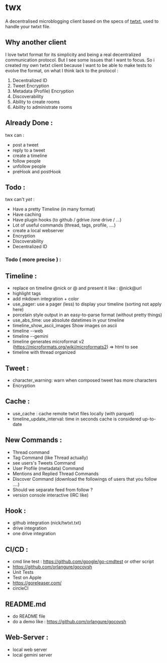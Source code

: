 # twx

A decentralised microblogging client based on the specs of [twtxt](https://dev.twtxt.net/), used to handle your twtxt file.

## Why another client
I love twtxt format for its simplicity and being a real decentralized communication protocol. 
But I see some issues that I want to focus. So i created my own twtxt client because I want to be able to make tests to evolve the format, on what I think lack to the protocol :

1. Decentralized ID
2. Tweet Encryption
3. Metadata (Profile) Encryption
4. Discoverability
5. Ability to create rooms
6. Ability to administrate rooms

## Already Done :
twx can :
- post a tweet
- reply to a tweet
- create a timeline
- follow people
- unfollow people
- preHook and postHook


## Todo :
twx can't *yet* :
- Have a pretty Timeline (in many format)
- Have caching
- Have plugin hooks (to github / gdrive /one drive / ...)
- Lot of useful commands (thread, tags, profile, ....)
- create a local webserver
- Encryption
- Discoverability
- Decentralized ID

### Todo ( more precise ) :

## Timeline : 
- replace on timeline @nick or @<nick url> and present it like : @nick@url
- highlight tags
- add mkdown integration + color
- use_pager: use a pager (less) to display your timeline (sorting not apply here)
- porcelain style output in an easy-to-parse format (without pretty things)
- use_abs_time: use absolute datetimes in your timeline
- timeline_show_ascii_images Show images on ascii
- timeline --web
- timeline --gemini
- timeline generates microformat v2 (https://microformats.org/wiki/microformats2) => html to see
- timeline with thread organized

## Tweet :
- character_warning: warn when composed tweet has more characters
- Encryption 

## Cache :
- use_cache : cache remote twtxt files locally (with parquet)
- timeline_update_interval: time in seconds cache is considered up-to-date

## New Commands :
- Thread command
- Tag Command (like Thread actually)
- see users's Tweets Command
- User Profile (metadata) Command
- Mentions and Replied Thread Commands
- Discover Command (download the followings of users that you follow ....)
- Should we separate feed from follow ?
- version console interactive (IRC like)

## Hook :
- github integration (nick/twtxt.txt)
- drive integration
- one drive integration 

## CI/CD :
- cmd line test : https://github.com/google/go-cmdtest or other script
- https://github.com/orlangure/gocovsh
- Unit Tests
- Test on Apple
- https://goreleaser.com/
- circleCI


## README.md
- do README file
- do a demo like : https://github.com/orlangure/gocovsh

## Web-Server :
- local web server
- local gemini server
